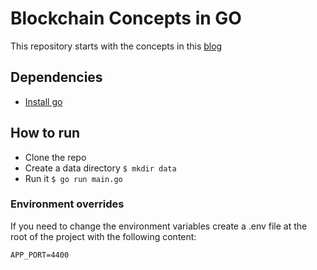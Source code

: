 # Blockchain Concepts in GO

This repository starts with the concepts in this [blog](https://medium.com/@mycoralhealth/code-your-own-blockchain-in-less-than-200-lines-of-go-e296282bcffc)

## Dependencies

- [Install go](https://golang.org/doc/install)

## How to run

- Clone the repo
- Create a data directory `$ mkdir data`
- Run it `$ go run main.go`

### Environment overrides

If you need to change the environment variables create a .env file at the root of the project with the following content:

```
APP_PORT=4400
```
